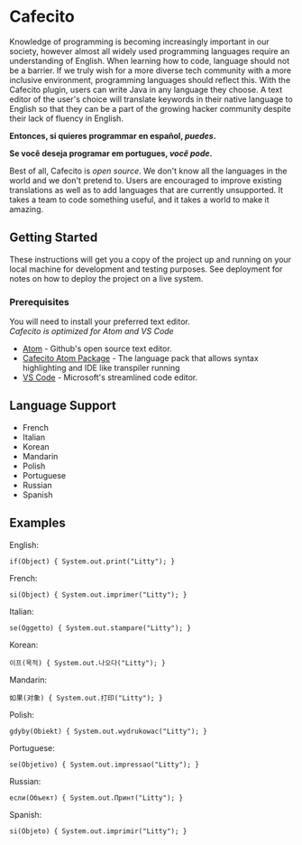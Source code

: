 # Cafecito
Knowledge of programming is becoming increasingly important in our society, however almost all widely used programming languages require an understanding of English. When learning how to code, language should not be a barrier. If we truly wish for a more diverse tech community with a more inclusive environment, programming languages should reflect this. With the Cafecito plugin, users can write Java in any language they choose. A text editor of the user's choice will translate keywords in their native language to English so that they can be a part of the growing hacker community despite their lack of fluency in English.

**Entonces, si quieres programmar en español, _puedes_.**

**Se você deseja programar em portugues, _você pode_.**

Best of all, Cafecito is _open source_. We don't know all the languages in the world and we don't pretend to. Users are encouraged to improve existing translations as well as to add languages that are currently unsupported. It takes a team to code something useful, and it takes a world to make it amazing.

## Getting Started
These instructions will get you a copy of the project up and running on your local machine for development and testing purposes. See deployment for notes on how to deploy the project on a live system.

### Prerequisites
You will need to install your preferred text editor.
<br>*Cafecito is optimized for Atom and VS Code*</br>
* [Atom](https://atom.io/) - Github's open source text editor.
* [Cafecito Atom Package](https://github.com/ndneighbor/cafecito-atom) - The language pack that allows syntax highlighting and IDE like transpiler running
* [VS Code](https://code.visualstudio.com/) - Microsoft's streamlined code editor.

## Language Support
- French
- Italian
- Korean
- Mandarin
- Polish
- Portuguese
- Russian
- Spanish

## Examples

English:
```
if(Object) { System.out.print("Litty"); }
```

French:
```
si(Object) { System.out.imprimer("Litty"); }
```
Italian:
```
se(Oggetto) { System.out.stampare("Litty"); }
```
Korean:
```
이프(목적) { System.out.나오다("Litty"); }
```
Mandarin:
```
如果(对象) { System.out.打印("Litty"); }
```
Polish:
```
gdyby(Obiekt) { System.out.wydrukowac("Litty"); }
```
Portuguese:
```
se(Objetivo) { System.out.impressao("Litty"); }
```
Russian:
```
если(Объект) { System.out.Принт("Litty"); }
```
Spanish:
```
si(Objeto) { System.out.imprimir("Litty"); }
```
